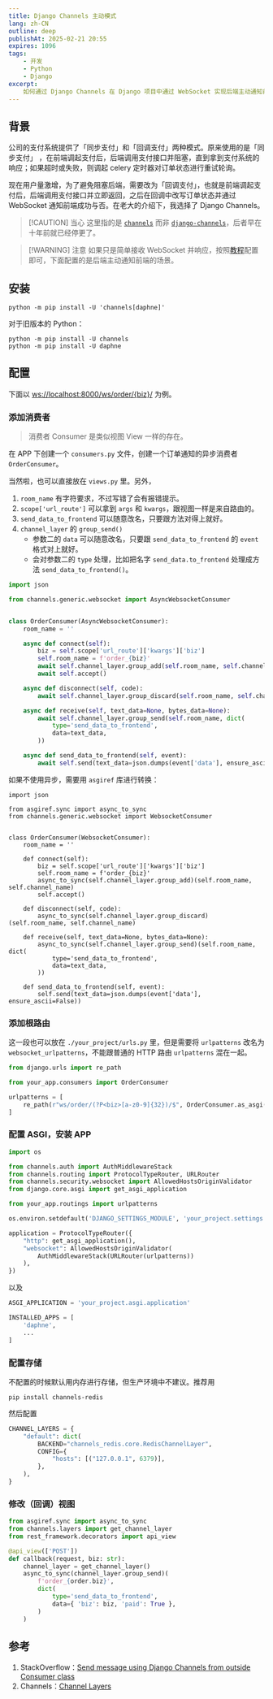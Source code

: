 ```yaml
---
title: Django Channels 主动模式
lang: zh-CN
outline: deep
publishAt: 2025-02-21 20:55
expires: 1096
tags:
    - 开发
    - Python
    - Django
excerpt:
    如何通过 Django Channels 在 Django 项目中通过 WebSocket 实现后端主动通知前端。
---
```


## 背景

<p class="paragraph">
公司的支付系统提供了「同步支付」和「回调支付」两种模式。原来使用的是「同步支付」
，在前端调起支付后，后端调用支付接口并阻塞，直到拿到支付系统的响应；如果超时或失败，则调起 celery 定时器对订单状态进行重试轮询。
</p>

<p class="paragraph">
现在用户量激增，为了避免阻塞后端，需要改为「回调支付」，也就是前端调起支付后，后端调用支付接口并立即返回，之后在回调中改写订单状态并通过
WebSocket 通知前端成功与否。在老大的介绍下，我选择了 Django Channels。
</p>

> [!CAUTION] 当心
> 这里指的是 [`channels`](https://pypi.org/project/channels/) 而非 [`django-channels`](https://pypi.org/project/django-channels/)，后者早在十年前就已经停更了。

> [!WARNING] 注意
> 如果只是简单接收 WebSocket 并响应，按照[教程](https://channels.readthedocs.io/en/latest/tutorial/index.html)配置即可，下面配置的是后端主动通知前端的场景。

## 安装

```shell
python -m pip install -U 'channels[daphne]'
```

对于旧版本的 Python：

```shell
python -m pip install -U channels
python -m pip install -U daphne
```

## 配置

下面以 [ws://localhost:8000/ws/order/{biz}/](/) 为例。

### 添加消费者

> 消费者 Consumer 是类似视图 View 一样的存在。

在 APP 下创建一个 `consumers.py` 文件，创建一个订单通知的异步消费者 `OrderConsumer`。

当然啦，也可以直接放在 `views.py` 里。另外，

1. `room_name` 有字符要求，不过写错了会有报错提示。
2. `scope['url_route']` 可以拿到 `args` 和 `kwargs`，跟视图一样是来自路由的。
3. `send_data_to_frontend` 可以随意改名，只要跟方法对得上就好。
4. `channel_layer` 的 `group_send()`
   - 参数二的 `data` 可以随意改名，只要跟 `send_data_to_frontend` 的 `event` 格式对上就好。
   - 会对参数二的 `type` 处理，比如把名字 `send_data.to_frontend` 处理成方法 `send_data_to_frontend()`。

```python [./your_app/consumers.py]
import json

from channels.generic.websocket import AsyncWebsocketConsumer


class OrderConsumer(AsyncWebsocketConsumer):
    room_name = ''

    async def connect(self):
        biz = self.scope['url_route']['kwargs']['biz']
        self.room_name = f'order_{biz}'
        await self.channel_layer.group_add(self.room_name, self.channel_name)
        await self.accept()

    async def disconnect(self, code):
        await self.channel_layer.group_discard(self.room_name, self.channel_name)

    async def receive(self, text_data=None, bytes_data=None):
        await self.channel_layer.group_send(self.room_name, dict(
            type='send_data_to_frontend',
            data=text_data,
        ))

    async def send_data_to_frontend(self, event):
        await self.send(text_data=json.dumps(event['data'], ensure_ascii=False))
```

如果不使用异步，需要用 `asgiref` 库进行转换：

```python{13,17,20-23} [./your_app/consumers.py]
import json

from asgiref.sync import async_to_sync
from channels.generic.websocket import WebsocketConsumer


class OrderConsumer(WebsocketConsumer):
    room_name = ''

    def connect(self):
        biz = self.scope['url_route']['kwargs']['biz']
        self.room_name = f'order_{biz}'
        async_to_sync(self.channel_layer.group_add)(self.room_name, self.channel_name)
        self.accept()

    def disconnect(self, code):
        async_to_sync(self.channel_layer.group_discard)(self.room_name, self.channel_name)

    def receive(self, text_data=None, bytes_data=None):
        async_to_sync(self.channel_layer.group_send)(self.room_name, dict(
            type='send_data_to_frontend',
            data=text_data,
        ))

    def send_data_to_frontend(self, event):
        self.send(text_data=json.dumps(event['data'], ensure_ascii=False))
```

### 添加根路由

这一段也可以放在 `./your_project/urls.py` 里，但是需要将 `urlpatterns` 改名为 `websocket_urlpatterns`，不能跟普通的 HTTP 路由 `urlpatterns` 混在一起。

```python [./your_project/routings.py]
from django.urls import re_path

from your_app.consumers import OrderConsumer

urlpatterns = [
    re_path(r"ws/order/(?P<biz>[a-z0-9]{32})/$", OrderConsumer.as_asgi()),
]
```

### 配置 ASGI，安装 APP

```python [./your_project/asgi.py]
import os

from channels.auth import AuthMiddlewareStack
from channels.routing import ProtocolTypeRouter, URLRouter
from channels.security.websocket import AllowedHostsOriginValidator
from django.core.asgi import get_asgi_application

from your_app.routings import urlpatterns

os.environ.setdefault('DJANGO_SETTINGS_MODULE', 'your_project.settings')

application = ProtocolTypeRouter({
    "http": get_asgi_application(),
    "websocket": AllowedHostsOriginValidator(
        AuthMiddlewareStack(URLRouter(urlpatterns))
    ),
})
```

以及

```python [./your_project/settings.py]
ASGI_APPLICATION = 'your_project.asgi.application'

INSTALLED_APPS = [
    'daphne',
    ...
]
```

### 配置存储

不配置的时候默认用内存进行存储，但生产环境中不建议。推荐用

```shell
pip install channels-redis
```

然后配置

```python [./your_project/settings.py]
CHANNEL_LAYERS = {
    "default": dict(
        BACKEND="channels_redis.core.RedisChannelLayer",
        CONFIG={
            "hosts": [("127.0.0.1", 6379)],
        },
    ),
}
```

### 修改（回调）视图

```python
from asgiref.sync import async_to_sync
from channels.layers import get_channel_layer
from rest_framework.decorators import api_view

@api_view(['POST'])
def callback(request, biz: str):
    channel_layer = get_channel_layer()
    async_to_sync(channel_layer.group_send)(
        f'order_{order.biz}',
        dict(
            type='send_data_to_frontend',
            data={ 'biz': biz, 'paid': True },
        )
    )
```

## 参考

1. StackOverflow：[Send message using Django Channels from outside Consumer class](https://stackoverflow.com/a/58372995)
2. Channels：[Channel Layers](https://channels.readthedocs.io/en/latest/topics/channel_layers.html)
